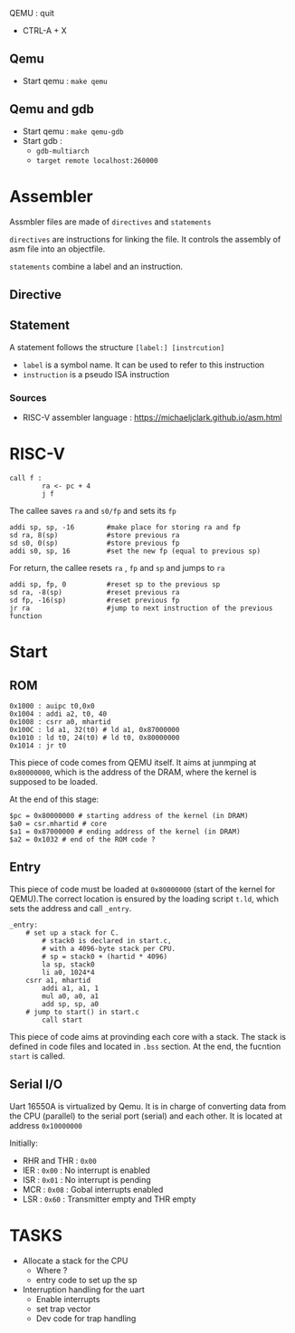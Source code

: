 QEMU : quit 
* CTRL-A + X

## Qemu
* Start qemu : ```make qemu```

## Qemu and gdb
* Start qemu : ```make qemu-gdb```
* Start gdb : 
    * ```gdb-multiarch```
    * ```target remote localhost:260000```


# Assembler

Assmbler files are made of  ```directives``` and ```statements```

```directives``` are instructions for linking the file. It controls the assembly of asm file into an objectfile.

```statements``` combine a label and an instruction.

## Directive

## Statement

A statement follows the structure ```[label:] [instrcution]```
* ```label``` is a symbol name. It can be used to refer to this instruction
* ```instruction``` is a pseudo ISA instruction

### Sources
* RISC-V assembler language : https://michaeljclark.github.io/asm.html

# RISC-V

```assembly
call f :
        ra <- pc + 4
        j f
```

The callee saves ```ra``` and ```s0/fp``` and sets its ```fp```
```assembly
addi sp, sp, -16        #make place for storing ra and fp
sd ra, 8(sp)            #store previous ra
sd s0, 0(sp)            #store previous fp
addi s0, sp, 16         #set the new fp (equal to previous sp)
```

For return, the callee resets ```ra``` , ```fp``` and ```sp``` and jumps to ```ra```
```assembly
addi sp, fp, 0          #reset sp to the previous sp
sd ra, -8(sp)           #reset previous ra
sd fp, -16(sp)          #reset previous fp
jr ra                   #jump to next instruction of the previous function
```

# Start


## ROM
```assembly
0x1000 : auipc t0,0x0
0x1004 : addi a2, t0, 40
0x1008 : csrr a0, mhartid
0x100C : ld a1, 32(t0) # ld a1, 0x87000000
0x1010 : ld t0, 24(t0) # ld t0, 0x80000000
0x1014 : jr t0
```
This piece of code comes from QEMU itself. It aims at junmping at ```0x80000000```, which is the address of the DRAM, where the kernel is supposed to be loaded.

At the end of this stage: 
```gdb
$pc = 0x80000000 # starting address of the kernel (in DRAM)
$a0 = csr.mhartid # core
$a1 = 0x87000000 # ending address of the kernel (in DRAM)
$a2 = 0x1032 # end of the ROM code ?
```

## Entry

This piece of code must be loaded at ```0x80000000``` (start of the kernel for QEMU).The correct location is ensured by the loading script ```t.ld```, which sets the address and call ```_entry```.

```assembly
_entry:
	# set up a stack for C.
        # stack0 is declared in start.c,
        # with a 4096-byte stack per CPU.
        # sp = stack0 + (hartid * 4096)
        la sp, stack0
        li a0, 1024*4
	csrr a1, mhartid
        addi a1, a1, 1
        mul a0, a0, a1
        add sp, sp, a0
	# jump to start() in start.c
        call start
```
This piece of code aims at provinding each core with a stack. The stack is defined in code files and located in ```.bss``` section.
At the end, the fucntion ```start``` is called.

## Serial I/O
Uart 16550A is virtualized by Qemu. It is in charge of converting data from the CPU (parallel) to the serial port (serial) and each other.
It is located at address ```0x10000000```

Initially:
* RHR and THR : ```0x00```
* IER : ```0x00``` : No interrupt is enabled
* ISR : ```0x01``` : No interrupt is pending
* MCR : ```0x08``` : Gobal interrupts enabled
* LSR : ```0x60``` : Transmitter empty and THR empty

# TASKS
* Allocate a stack for the CPU
  * Where ?
  * entry code to set up the sp
* Interruption handling for the uart
  * Enable interrupts
  * set trap vector
  * Dev code for trap handling
